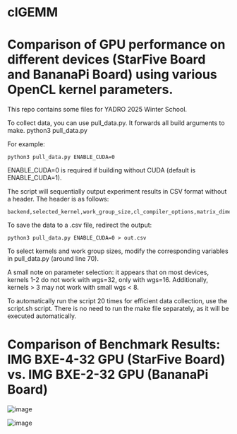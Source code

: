clGEMM
=============
<h1>Comparison of GPU performance on different devices (StarFive Board and BananaPi Board) using various OpenCL kernel parameters.</h1>

This repo contains some files for YADRO 2025 Winter School.

To collect data, you can use pull_data.py. It forwards all build arguments to make.
	python3 pull_data.py <parameters>
 
For example:

	python3 pull_data.py ENABLE_CUDA=0


ENABLE_CUDA=0 is required if building without CUDA (default is ENABLE_CUDA=1).

The script will sequentially output experiment results in CSV format without a header. The header is as follows:

	backend,selected_kernel,work_group_size,cl_compiler_options,matrix_dimensions,elapsed_s


To save the data to a .csv file, redirect the output:

	python3 pull_data.py ENABLE_CUDA=0 > out.csv


To select kernels and work group sizes, modify the corresponding variables in pull_data.py (around line 70).

A small note on parameter selection: it appears that on most devices, kernels 1-2 do not work with wgs=32, only with wgs=16. Additionally, kernels > 3 may not work with small wgs < 8.

To automatically run the script 20 times for efficient data collection, use the script.sh script. There is no need to run the make file separately, as it will be executed automatically.

<h1>Comparison of Benchmark Results: IMG BXE-4-32 GPU (StarFive Board) vs. IMG BXE-2-32 GPU (BananaPi Board)</h1>

![image](https://github.com/user-attachments/assets/7220de25-1207-451b-8bc7-075afc713e1d)

![image](https://github.com/user-attachments/assets/cd00d2bd-1fe8-462a-b4ad-ba5217638205)








